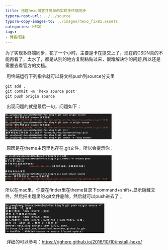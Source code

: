 ```yaml
---
title: 搭建hexo博客并简单的实现多终端同步
typora-root-url: ../../source
typora-copy-images-to: ../images/hexo_fix01.assets
categories: HEXO
tags:
- 博客搭建
---
```


​		为了实现多终端同步，花了一个小时，主要是卡在提交上了，现在的CSDN真的不能再看了，太水了，都是从别的地方复制粘贴过来，很难解决你的问题,所以还是需要去看官方的文档。

​		用终端运行下列指令就可以将文档push到source分支里

```shell
git add .
git commit -m 'hexo source post'
git push origin source
```

​		出现问题的就是最后一句，问题如下：

​		<img src="/images/hexo_fix01.assets/image-20191206213429776.png" alt="image-20191206213429776" style="zoom:33%;" />

​		原因是在theme主题里也存在.git文件，所以会提示你：

<img src="/images/hexo_fix01.assets/image-20191206213335461.png" alt="image-20191206213335461" style="zoom: 33%;" />

​		所以在mac里，你要在finder里在theme目录下command+shift+.显示隐藏文件，然后把主题里的.git文件删除，然后就可以push进去了；

<img src="/images/hexo_fix01.assets/image-20191206213652923.png" alt="image-20191206213652923" style="zoom: 33%;" />

​		详细的可以参考：https://righere.github.io/2016/10/10/install-hexo/

